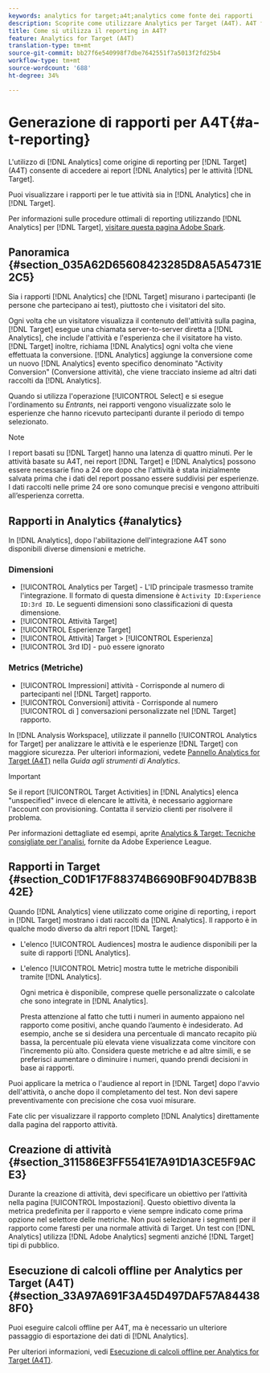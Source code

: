 ```yaml
---
keywords: analytics for target;a4t;analytics come fonte dei rapporti
description: Scoprite come utilizzare Analytics per Target (A4T). A4T fornisce l'accesso ai report di Analytics per le attività Target che utilizzano le metriche di Analytics e i segmenti di audience.
title: Come si utilizza il reporting in A4T?
feature: Analytics for Target (A4T)
translation-type: tm+mt
source-git-commit: bb27f6e540998f7dbe7642551f7a5013f2fd25b4
workflow-type: tm+mt
source-wordcount: '688'
ht-degree: 34%

---
```



# Generazione di rapporti per A4T{#a-t-reporting}

L&#39;utilizzo di [!DNL Analytics] come origine di reporting per [!DNL Target] (A4T) consente di accedere ai report [!DNL Analytics] per le attività [!DNL Target].

Puoi visualizzare i rapporti per le tue attività sia in [!DNL Analytics] che in [!DNL Target].

Per informazioni sulle procedure ottimali di reporting utilizzando [!DNL Analytics] per [!DNL Target], [visitare questa  pagina Adobe Spark](https://spark.adobe.com/page/Lo3Spm4oBOvwF/).

## Panoramica {#section_035A62D65608423285D8A5A54731E2C5}

Sia i rapporti [!DNL Analytics] che [!DNL Target] misurano i partecipanti (le persone che partecipano ai test), piuttosto che i visitatori del sito.

Ogni volta che un visitatore visualizza il contenuto dell&#39;attività sulla pagina, [!DNL Target] esegue una chiamata server-to-server diretta a [!DNL Analytics], che include l&#39;attività e l&#39;esperienza che il visitatore ha visto. [!DNL Target] inoltre, richiama  [!DNL Analytics] ogni volta che viene effettuata la conversione. [!DNL Analytics] aggiunge la conversione come un nuovo  [!DNL Analytics] evento specifico denominato &quot;Activity Conversion&quot; (Conversione attività), che viene tracciato insieme ad altri dati raccolti da  [!DNL Analytics].

Quando si utilizza l&#39;operazione [!UICONTROL Select] e si esegue l&#39;ordinamento su *Entrants*, nei rapporti vengono visualizzate solo le esperienze che hanno ricevuto partecipanti durante il periodo di tempo selezionato.

>[!NOTE]
>
>I report basati su [!DNL Target] hanno una latenza di quattro minuti. Per le attività basate su A4T, nei report [!DNL Target] e [!DNL Analytics] possono essere necessarie fino a 24 ore dopo che l&#39;attività è stata inizialmente salvata prima che i dati del report possano essere suddivisi per esperienze. I dati raccolti nelle prime 24 ore sono comunque precisi e vengono attribuiti all’esperienza corretta.

## Rapporti in Analytics {#analytics}

In [!DNL Analytics], dopo l&#39;abilitazione dell&#39;integrazione A4T sono disponibili diverse dimensioni e metriche.

### Dimensioni

* [!UICONTROL Analytics per Target]  - L&#39;ID principale trasmesso tramite l&#39;integrazione. Il formato di questa dimensione è `Activity ID:Experience ID:3rd ID`. Le seguenti dimensioni sono classificazioni di questa dimensione.
* [!UICONTROL Attività Target]
* [!UICONTROL Esperienze Target]
* [!UICONTROL Attività]  Target >  [!UICONTROL Esperienza]
* [!UICONTROL 3rd ID] - può essere ignorato

### Metrics (Metriche)

* [!UICONTROL Impressioni]  attività - Corrisponde al numero   di partecipanti nel  [!DNL Target] rapporto.
* [!UICONTROL Conversioni]  attività - Corrisponde al numero  [!UICONTROL di ] conversazioni personalizzate nel  [!DNL Target] rapporto.

In [!DNL Analysis Workspace], utilizzate il pannello [!UICONTROL Analytics for Target] per analizzare le attività e le esperienze [!DNL Target] con maggiore sicurezza. Per ulteriori informazioni, vedete [Pannello Analytics for Target (A4T)](https://experienceleague.adobe.com/docs/analytics/analyze/analysis-workspace/panels/a4t-panel.html) nella *Guida agli strumenti di Analytics*.

>[!IMPORTANT]
>
>Se il report [!UICONTROL Target Activities] in [!DNL Analytics] elenca &quot;unspecified&quot; invece di elencare le attività, è necessario aggiornare l&#39;account con provisioning. Contatta il servizio clienti per risolvere il problema.

Per informazioni dettagliate ed esempi, aprite [Analytics &amp; Target: Tecniche consigliate per l&#39;analisi](https://spark.adobe.com/page/Lo3Spm4oBOvwF/), fornite da  Adobe Experience League.

## Rapporti in Target  {#section_C0D1F17F88374B6690BF904D7B83B42E}

Quando [!DNL Analytics] viene utilizzato come origine di reporting, i report in [!DNL Target] mostrano i dati raccolti da [!DNL Analytics]. Il rapporto è in qualche modo diverso da altri report [!DNL Target]:

* L&#39;elenco [!UICONTROL Audiences] mostra le audience disponibili per la suite di rapporti [!DNL Analytics].
* L&#39;elenco [!UICONTROL Metric] mostra tutte le metriche disponibili tramite [!DNL Analytics].

   Ogni metrica è disponibile, comprese quelle personalizzate o calcolate che sono integrate in [!DNL Analytics].

   Presta attenzione al fatto che tutti i numeri in aumento appaiono nel rapporto come positivi, anche quando l’aumento è indesiderato. Ad esempio, anche se si desidera una percentuale di mancato recapito più bassa, la percentuale più elevata viene visualizzata come vincitore con l’incremento più alto. Considera queste metriche e ad altre simili, e se preferisci aumentare o diminuire i numeri, quando prendi decisioni in base ai rapporti.

Puoi applicare la metrica o l&#39;audience al report in [!DNL Target] dopo l&#39;avvio dell&#39;attività, o anche dopo il completamento del test. Non devi sapere preventivamente con precisione che cosa vuoi misurare.

Fate clic per visualizzare il rapporto completo [!DNL Analytics] direttamente dalla pagina del rapporto attività.

## Creazione di attività {#section_311586E3FF5541E7A91D1A3CE5F9ACE3}

Durante la creazione di attività, devi specificare un obiettivo per l’attività nella pagina [!UICONTROL Impostazioni]. Questo obiettivo diventa la metrica predefinita per il rapporto e viene sempre indicato come prima opzione nel selettore delle metriche. Non puoi selezionare i segmenti per il rapporto come faresti per una normale attività di Target. Un test con [!DNL Analytics] utilizza [!DNL Adobe Analytics] segmenti anziché [!DNL Target] tipi di pubblico.

## Esecuzione di calcoli offline per Analytics per Target (A4T) {#section_33A97A691F3A45D497DAF57A844388F0}

Puoi eseguire calcoli offline per A4T, ma è necessario un ulteriore passaggio di esportazione dei dati di [!DNL Analytics].

Per ulteriori informazioni, vedi [Esecuzione di calcoli offline per Analytics for Target (A4T)](/help/c-reports/conversion-rate.md#concept_0D0002A1EBDF420E9C50E2A46F36629B).
